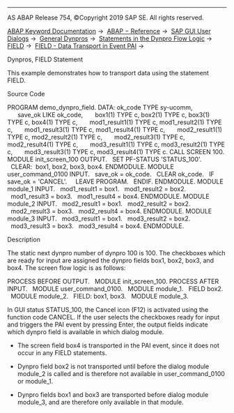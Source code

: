  

* * *

AS ABAP Release 754, ©Copyright 2019 SAP SE. All rights reserved.

[ABAP Keyword Documentation](https://help.sap.com/doc/abapdocu_754_index_htm/7.54/en-US/abenabap.htm) →  [ABAP − Reference](https://help.sap.com/doc/abapdocu_754_index_htm/7.54/en-US/abenabap_reference.htm) →  [SAP GUI User Dialogs](https://help.sap.com/doc/abapdocu_754_index_htm/7.54/en-US/abenabap_screens.htm) →  [General Dynpros](https://help.sap.com/doc/abapdocu_754_index_htm/7.54/en-US/abenabap_dynpros.htm) →  [Statements in the Dynpro Flow Logic](https://help.sap.com/doc/abapdocu_754_index_htm/7.54/en-US/abenabap_dynpros_dynpro_statements.htm) →  [FIELD](https://help.sap.com/doc/abapdocu_754_index_htm/7.54/en-US/dynpfield.htm) →  [FIELD - Data Transport in Event PAI](https://help.sap.com/doc/abapdocu_754_index_htm/7.54/en-US/abendynp_field_data_transport.htm) → 

Dynpros, FIELD Statement

This example demonstrates how to transport data using the statement FIELD.

Source Code

PROGRAM demo\_dynpro\_field.
DATA: ok\_code TYPE sy-ucomm,
      save\_ok LIKE ok\_code,
      box1(1) TYPE c, box2(1) TYPE c, box3(1) TYPE c, box4(1) TYPE c,
      mod1\_result1(1) TYPE c, mod1\_result2(1) TYPE c,
      mod1\_result3(1) TYPE c, mod1\_result4(1) TYPE c,
      mod2\_result1(1) TYPE c, mod2\_result2(1) TYPE c,
      mod2\_result3(1) TYPE c, mod2\_result4(1) TYPE c,
      mod3\_result1(1) TYPE c, mod3\_result2(1) TYPE c,
      mod3\_result3(1) TYPE c, mod3\_result4(1) TYPE c.
CALL SCREEN 100.
MODULE init\_screen\_100 OUTPUT.
  SET PF-STATUS 'STATUS\_100'.
  CLEAR:  box1, box2, box3, box4.
ENDMODULE.
MODULE user\_command\_0100 INPUT.
  save\_ok = ok\_code.
  CLEAR ok\_code.
  IF save\_ok = 'CANCEL'.
    LEAVE PROGRAM.
  ENDIF.
ENDMODULE.
MODULE module\_1 INPUT.
  mod1\_result1 = box1.
  mod1\_result2 = box2.
  mod1\_result3 = box3.
  mod1\_result4 = box4.
ENDMODULE.
MODULE module\_2 INPUT.
  mod2\_result1 = box1.
  mod2\_result2 = box2.
  mod2\_result3 = box3.
  mod2\_result4 = box4.
ENDMODULE.
MODULE module\_3 INPUT.
  mod3\_result1 = box1.
  mod3\_result2 = box2.
  mod3\_result3 = box3.
  mod3\_result4 = box4.
ENDMODULE.

Description

The static next dynpro number of dynpro 100 is 100. The checkboxes which are ready for input are assigned the dynpro fields box1, box2, box3, and box4. The screen flow logic is as follows:

PROCESS BEFORE OUTPUT.
  MODULE init\_screen\_100.
PROCESS AFTER INPUT.
  MODULE user\_command\_0100.
  MODULE module\_1.
  FIELD box2.
  MODULE module\_2.
  FIELD: box1, box3.
  MODULE module\_3.

In GUI status STATUS\_100, the Cancel icon (F12) is activated using the function code CANCEL. If the user selects the checkboxes ready for input and triggers the PAI event by pressing Enter, the output fields indicate which dynpro field is available in which dialog module.

-   The screen field box4 is transported in the PAI event, since it does not occur in any FIELD statements.

-   Dynpro field box2 is not transported until before the dialog module module\_2 is called and is therefore not available in user\_command\_0100 or module\_1.

-   Dynpro fields box1 and box3 are transported before dialog module module\_3, and are therefore only available in that module.